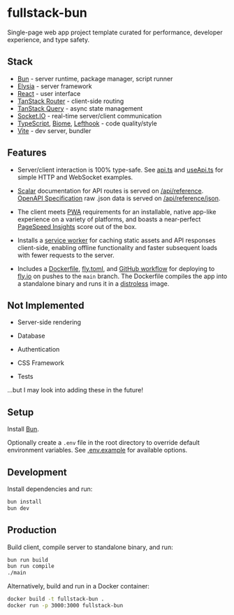 # fullstack-bun

Single-page web app project template curated for performance, developer experience, and type safety.

## Stack

- [Bun](https://bun.sh) - server runtime, package manager, script runner
- [Elysia](https://elysiajs.com) - server framework
- [React](https://react.dev) - user interface
- [TanStack Router](https://tanstack.com/router) - client-side routing
- [TanStack Query](https://tanstack.com/query) - async state management
- [Socket.IO](https://socket.io) - real-time server/client communication
- [TypeScript](https://www.typescriptlang.org), [Biome](https://biomejs.dev), [Lefthook](https://lefthook.dev) - code quality/style
- [Vite](https://vite.dev) - dev server, bundler

## Features

- Server/client interaction is 100% type-safe. See [api.ts](https://github.com/cdleveille/fullstack-bun/blob/main/src/server/helpers/api.ts) and [useApi.ts](https://github.com/cdleveille/fullstack-bun/blob/main/src/client/hooks/useApi.ts) for simple HTTP and WebSocket examples.

- [Scalar](https://guides.scalar.com) documentation for API routes is served on [/api/reference](https://fullstack-bun.fly.dev/api/reference). [OpenAPI Specification](https://swagger.io/specification) raw .json data is served on [/api/reference/json](https://fullstack-bun.fly.dev/api/reference/json).

- The client meets [PWA](https://developer.mozilla.org/en-US/docs/Web/Progressive_web_apps) requirements for an installable, native app-like experience on a variety of platforms, and boasts a near-perfect [PageSpeed Insights](https://pagespeed.web.dev) score out of the box.

- Installs a [service worker](https://developer.mozilla.org/en-US/docs/Web/API/Service_Worker_API/Using_Service_Workers) for caching static assets and API responses client-side, enabling offline functionality and faster subsequent loads with fewer requests to the server.

- Includes a [Dockerfile](https://github.com/cdleveille/fullstack-bun/blob/main/Dockerfile), [fly.toml](https://github.com/cdleveille/fullstack-bun/blob/main/fly.toml), and [GitHub workflow](https://github.com/cdleveille/fullstack-bun/blob/main/.github/workflows/deploy.yml) for deploying to [fly.io](https://fly.io) on pushes to the `main` branch. The Dockerfile compiles the app into a standalone binary and runs it in a [distroless](https://github.com/GoogleContainerTools/distroless) image.

## Not Implemented

- Server-side rendering

- Database

- Authentication

- CSS Framework

- Tests

...but I may look into adding these in the future!

## Setup

Install [Bun](https://bun.sh).

Optionally create a `.env` file in the root directory to override default environment variables. See [.env.example](https://github.com/cdleveille/fullstack-bun/blob/main/.env.example) for available options.

## Development

Install dependencies and run:

```bash
bun install
bun dev
```

## Production

Build client, compile server to standalone binary, and run:

```bash
bun run build
bun run compile
./main
```

Alternatively, build and run in a Docker container:

```bash
docker build -t fullstack-bun .
docker run -p 3000:3000 fullstack-bun
```
